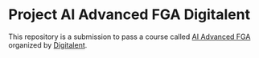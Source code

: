 # Project AI Advanced FGA Digitalent

This repository is a submission to pass a course called [AI Advanced FGA](https://digitalent.komdigi.go.id/pelatihan/10255/) organized by [Digitalent](https://digitalent.komdigi.go.id/).
